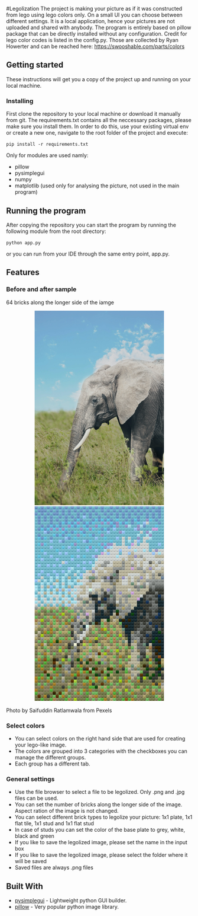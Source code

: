 #Legolization
The project is making your picture as if it was constructed from lego using lego colors only. 
On a small UI you can choose between different settings. 
It is a local application, hence your pictures are not uploaded and shared with anybody.
The program is entirely based on pillow package that can be directly installed without any configuration.
Credit for lego color codes is listed in the config.py. Those are collected by Ryan Howerter and can be reached here:
https://swooshable.com/parts/colors

## Getting started
These instructions will get you a copy of the project up and running on your local machine.

### Installing
First clone the repository to your local machine or download it manually from git.
The requirements.txt contains all the neccessary packages, please make sure you install them. In order to do this, use your existing virtual env or create a new one, navigate to the root folder of the project and execute:
```
pip install -r requirements.txt
```
Only for modules are used namly:
* pillow
* pysimplegui
* numpy
* matplotlib (used only for analysing the picture, not used in the main program)

## Running the program
After copying the repository you can start the program by running the following module from the root directory:
```
python app.py
```
or you can run from your IDE through the same entry point, app.py.

## Features
### Before and after sample 
64 bricks along the longer side of the iamge
<p align="center">
  <img src="/assets/sample_pic_readme.jpg" width=350 height=525>
  <img src="/assets/sample_pic_readme_legolized.png" width=350 height=525>
</p>
Photo by Saifuddin Ratlamwala from Pexels

### Select colors
* You can select colors on the right hand side that are used for creating your lego-like image.
* The colors are grouped into 3 categories with the checkboxes you can manage the different groups. 
* Each group has a different tab.

### General settings
* Use the file browser to select a file to be legolized. Only .png and .jpg files can be used.
* You can set the number of bricks along the longer side of the image. Aspect ration of the image is not changed.
* You can select different brick types to legolize your picture: 1x1 plate, 1x1 flat tile, 1x1 stud and 1x1 flat stud
* In case of studs you can set the color of the base plate to grey, white, black and green
* If you like to save the legolized image, please set the name in the input box
* If you like to save the legolized image, please select the folder where it will be saved
* Saved files are always .png files

## Built With
* [pysimplegui](https://pysimplegui.readthedocs.io/en/latest/) - Lightweight python GUI builder.
* [pillow](https://pillow.readthedocs.io/en/stable/) - Very popular python image library.


